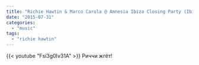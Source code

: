 ```yaml
---
title: "Richie Hawtin & Marco Carola @ Amnesia Ibiza Closing Party (Ibiza) [DanceTrippin #132]"
date: "2015-07-31"
categories: 
  - "music"
tags: 
  - "richie hawtin"
---
```


<!--more-->
{{< youtube "Fsi3g0Iv31A" >}}
Риччи жгёт!

<!-- <iframe src="https://www.youtube.com/embed/Fsi3g0Iv31A" width="560" height="315" frameborder="0" allowfullscreen="allowfullscreen"></iframe> -->

